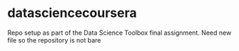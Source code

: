 # datasciencecoursera
Repo setup as part of the Data Science Toolbox final assignment.
Need new file so the repository is not bare
